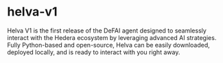 # helva-v1
Helva V1 is the first release of the DeFAI agent designed to seamlessly interact with the Hedera ecosystem by leveraging advanced AI strategies. Fully Python-based and open-source, Helva can be easily downloaded, deployed locally, and is ready to interact with you right away.
